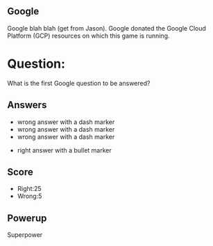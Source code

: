 ## Google
Google blah blah (get from Jason).
Google donated the Google Cloud Platform (GCP) resources
on which this game is running.

# Question:
What is the first Google question to be answered?

## Answers
- wrong answer with a dash marker
- wrong answer with a dash marker
- wrong answer with a dash marker
* right answer with a bullet marker


## Score
- Right:25
- Wrong:5

## Powerup
Superpower
